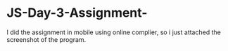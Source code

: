 # JS-Day-3-Assignment-
I did the assignment in mobile using online complier, so i just attached the screenshot of the program.

